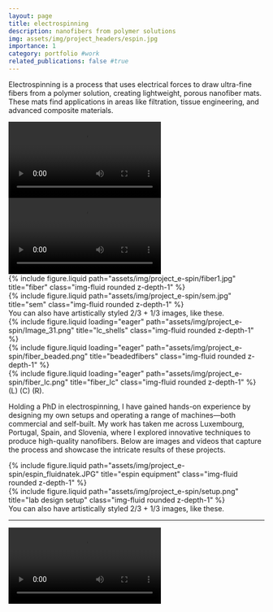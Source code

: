 ```yaml
---
layout: page
title: electrospinning
description: nanofibers from polymer solutions
img: assets/img/project_headers/espin.jpg
importance: 1
category: portfolio #work
related_publications: false #true
---
```


Electrospinning is a process that uses electrical forces to draw ultra-fine fibers from a polymer solution, creating lightweight, porous nanofiber mats. These mats find applications in areas like filtration, tissue engineering, and advanced composite materials.



<!-- Insert videos here -->
<div class="row justify-content-sm-center">
  <div class="col-sm-6 mt-3 mt-md-0">
    <video controls class="img-fluid rounded z-depth-1">
      <source src="{{ 'assets/img/project_e-spin/Cover video.mp4' | relative_url }}" type="video/mp4">
      Your browser does not support the video tag.
    </video>
  </div>
  <div class="col-sm-6 mt-3 mt-md-0">
    <video controls class="img-fluid rounded z-depth-1">
      <source src="{{ 'assets/img/project_e-spin/Co-axial.mp4' | relative_url }}" type="video/mp4">
      Your browser does not support the video tag.
    </video>
  </div>
</div>



<div class="row justify-content-sm-center">
    <div class="col-sm-8 mt-3 mt-md-0">
        {% include figure.liquid path="assets/img/project_e-spin/fiber1.jpg" title="fiber" class="img-fluid rounded z-depth-1" %}
    </div>
    <div class="col-sm-4 mt-3 mt-md-0">
        {% include figure.liquid path="assets/img/project_e-spin/sem.jpg" title="sem" class="img-fluid rounded z-depth-1" %}
    </div>
</div>
<div class="caption">
    You can also have artistically styled 2/3 + 1/3 images, like these.
</div>



<div class="row">
    <div class="col-sm mt-3 mt-md-0">
        {% include figure.liquid loading="eager" path="assets/img/project_e-spin/Image_31.png" title="lc_shells" class="img-fluid rounded z-depth-1" %}
    </div>
    <div class="col-sm mt-3 mt-md-0">
        {% include figure.liquid loading="eager" path="assets/img/project_e-spin/fiber_beaded.png" title="beadedfibers" class="img-fluid rounded z-depth-1" %}
    </div>
    <div class="col-sm mt-3 mt-md-0">
        {% include figure.liquid loading="eager" path="assets/img/project_e-spin/fiber_lc.png" title="fiber_lc" class="img-fluid rounded z-depth-1" %}
    </div>
</div>
<div class="caption">
    (L) (C) (R).
</div>

Holding a PhD in electrospinning, I have gained hands-on experience by designing my own setups and operating a range of machines—both commercial and self-built. My work has taken me across Luxembourg, Portugal, Spain, and Slovenia, where I explored innovative techniques to produce high-quality nanofibers. Below are images and videos that capture the process and showcase the intricate results of these projects.


<div class="row justify-content-sm-center">
    <div class="col-sm-8 mt-3 mt-md-0">
        {% include figure.liquid path="assets/img/project_e-spin/espin_fluidnatek.JPG" title="espin equipment" class="img-fluid rounded z-depth-1" %}
    </div>
    <div class="col-sm-4 mt-3 mt-md-0">
        {% include figure.liquid path="assets/img/project_e-spin/setup.png" title="lab design setup" class="img-fluid rounded z-depth-1" %}
    </div>
</div>
<div class="caption">
    You can also have artistically styled 2/3 + 1/3 images, like these.
</div>


---

<!-- Insert video here -->
<div class="row justify-content-sm-center">
    <div class="col-sm-12 mt-3 mt-md-0">
        <video controls class="img-fluid rounded z-depth-1">
            <source src="{{ 'assets/img/project_e-spin/movie3.mp4' | relative_url }}" type="video/mp4">
            Your browser does not support the video tag.
        </video>
    </div>
</div>
